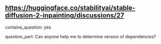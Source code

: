 ## https://huggingface.co/stabilityai/stable-diffusion-2-inpainting/discussions/27

contains_question: yes

question_part: Can anyone help me to determine version of dependencies?
